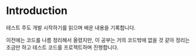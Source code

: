 # Introduction

테스트 주도 개발 시작하기를 읽으며 배운 내용을 기록합니다.

이전에는 코드를 나름 정리해서 올렸지만, 이 공부는 거의 코드밖에 없을 것 같아 정리는 조금만 하고 테스트 코드를 프로젝트하며 진행합니다.